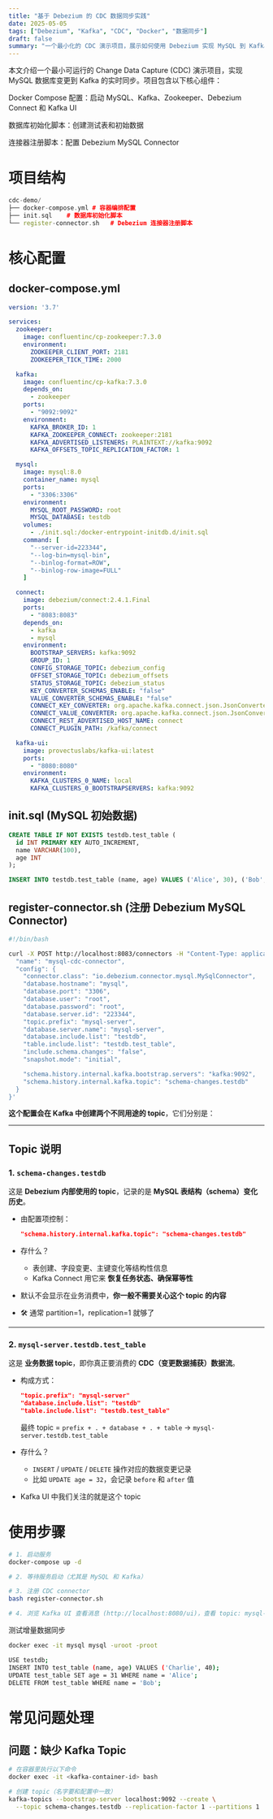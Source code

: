 ```yaml
---
title: "基于 Debezium 的 CDC 数据同步实践"
date: 2025-05-05
tags: ["Debezium", "Kafka", "CDC", "Docker", "数据同步"]
draft: false
summary: "一个最小化的 CDC 演示项目，展示如何使用 Debezium 实现 MySQL 到 Kafka 的数据变更捕获(CDC)"
---
```


本文介绍一个最小可运行的 Change Data Capture (CDC) 演示项目，实现 MySQL 数据库变更到 Kafka 的实时同步。项目包含以下核心组件：

Docker Compose 配置：启动 MySQL、Kafka、Zookeeper、Debezium Connect 和 Kafka UI

数据库初始化脚本：创建测试表和初始数据

连接器注册脚本：配置 Debezium MySQL Connector

<!--more-->

# 项目结构
```cpp
cdc-demo/
├── docker-compose.yml # 容器编排配置
├── init.sql    # 数据库初始化脚本
└── register-connector.sh   # Debezium 连接器注册脚本
```

# 核心配置

## docker-compose.yml
```yaml
version: '3.7'

services:
  zookeeper:
    image: confluentinc/cp-zookeeper:7.3.0
    environment:
      ZOOKEEPER_CLIENT_PORT: 2181
      ZOOKEEPER_TICK_TIME: 2000

  kafka:
    image: confluentinc/cp-kafka:7.3.0
    depends_on:
      - zookeeper
    ports:
      - "9092:9092"
    environment:
      KAFKA_BROKER_ID: 1
      KAFKA_ZOOKEEPER_CONNECT: zookeeper:2181
      KAFKA_ADVERTISED_LISTENERS: PLAINTEXT://kafka:9092
      KAFKA_OFFSETS_TOPIC_REPLICATION_FACTOR: 1

  mysql:
    image: mysql:8.0
    container_name: mysql
    ports:
      - "3306:3306"
    environment:
      MYSQL_ROOT_PASSWORD: root
      MYSQL_DATABASE: testdb
    volumes:
      - ./init.sql:/docker-entrypoint-initdb.d/init.sql
    command: [
      "--server-id=223344",
      "--log-bin=mysql-bin",
      "--binlog-format=ROW",
      "--binlog-row-image=FULL"
    ]

  connect:
    image: debezium/connect:2.4.1.Final
    ports:
      - "8083:8083"
    depends_on:
      - kafka
      - mysql
    environment:
      BOOTSTRAP_SERVERS: kafka:9092
      GROUP_ID: 1
      CONFIG_STORAGE_TOPIC: debezium_config
      OFFSET_STORAGE_TOPIC: debezium_offsets
      STATUS_STORAGE_TOPIC: debezium_status
      KEY_CONVERTER_SCHEMAS_ENABLE: "false"
      VALUE_CONVERTER_SCHEMAS_ENABLE: "false"
      CONNECT_KEY_CONVERTER: org.apache.kafka.connect.json.JsonConverter
      CONNECT_VALUE_CONVERTER: org.apache.kafka.connect.json.JsonConverter
      CONNECT_REST_ADVERTISED_HOST_NAME: connect
      CONNECT_PLUGIN_PATH: /kafka/connect

  kafka-ui:
    image: provectuslabs/kafka-ui:latest
    ports:
      - "8080:8080"
    environment:
      KAFKA_CLUSTERS_0_NAME: local
      KAFKA_CLUSTERS_0_BOOTSTRAPSERVERS: kafka:9092

```

## init.sql (MySQL 初始数据)
```sql
CREATE TABLE IF NOT EXISTS testdb.test_table (
  id INT PRIMARY KEY AUTO_INCREMENT,
  name VARCHAR(100),
  age INT
);

INSERT INTO testdb.test_table (name, age) VALUES ('Alice', 30), ('Bob', 25);

```

## register-connector.sh (注册 Debezium MySQL Connector)
```bash
#!/bin/bash

curl -X POST http://localhost:8083/connectors -H "Content-Type: application/json" -d '{
  "name": "mysql-cdc-connector",
  "config": {
    "connector.class": "io.debezium.connector.mysql.MySqlConnector",
    "database.hostname": "mysql",
    "database.port": "3306",
    "database.user": "root",
    "database.password": "root",
    "database.server.id": "223344",
    "topic.prefix": "mysql-server", 
    "database.server.name": "mysql-server",
    "database.include.list": "testdb",
    "table.include.list": "testdb.test_table",
    "include.schema.changes": "false",
    "snapshot.mode": "initial",

    "schema.history.internal.kafka.bootstrap.servers": "kafka:9092",
    "schema.history.internal.kafka.topic": "schema-changes.testdb"
  }
}'


```

**这个配置会在 Kafka 中创建两个不同用途的 topic**，它们分别是：

---
## Topic 说明
### 1. `schema-changes.testdb`

这是 **Debezium 内部使用的 topic**，记录的是 **MySQL 表结构（schema）变化历史**。

* 由配置项控制：

  ```json
  "schema.history.internal.kafka.topic": "schema-changes.testdb"
  ```
* 存什么？

  * 表创建、字段变更、主键变化等结构性信息
  * Kafka Connect 用它来 **恢复任务状态、确保幂等性**
* 默认不会显示在业务消费中，**你一般不需要关心这个 topic 的内容**
* 🛠 通常 partition=1，replication=1 就够了

---

### 2. `mysql-server.testdb.test_table`

这是 **业务数据 topic**，即你真正要消费的 **CDC（变更数据捕获）数据流**。

* 构成方式：

  ```json
  "topic.prefix": "mysql-server"
  "database.include.list": "testdb"
  "table.include.list": "testdb.test_table"
  ```

  最终 topic = `prefix + . + database + . + table`
  → `mysql-server.testdb.test_table`

* 存什么？

  * `INSERT` / `UPDATE` / `DELETE` 操作对应的数据变更记录
  * 比如 `UPDATE age = 32`，会记录 `before` 和 `after` 值

* Kafka UI 中我们关注的就是这个 topic


# 使用步骤
```bash
# 1. 启动服务
docker-compose up -d

# 2. 等待服务启动（尤其是 MySQL 和 Kafka）

# 3. 注册 CDC connector
bash register-connector.sh

# 4. 浏览 Kafka UI 查看消息 (http://localhost:8080/ui)，查看 topic: mysql-server.testdb.test_table

```

测试增量数据同步
```bash
docker exec -it mysql mysql -uroot -proot

USE testdb;
INSERT INTO test_table (name, age) VALUES ('Charlie', 40);
UPDATE test_table SET age = 31 WHERE name = 'Alice';
DELETE FROM test_table WHERE name = 'Bob';

```

# 常见问题处理
## 问题：缺少 Kafka Topic
```bash
# 在容器里执行以下命令
docker exec -it <kafka-container-id> bash

# 创建 topic（名字要和配置中一致）
kafka-topics --bootstrap-server localhost:9092 --create \
  --topic schema-changes.testdb --replication-factor 1 --partitions 1
```
